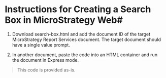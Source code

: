 # Instructions for Creating a Search Box in MicroStrategy Web#

1. Download search-box.html and add the document ID of the target MicroStrategy Report Services document. The target document should have a single value prompt.

2. In another document, paste the code into an HTML container and run the document in Express mode. 

> This code is provided as-is.